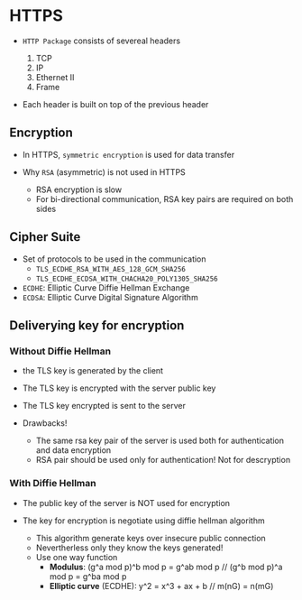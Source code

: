 # HTTPS

- `HTTP Package` consists of severeal headers
  1. TCP
  1. IP
  1. Ethernet II
  1. Frame

- Each header is built on top of the previous header

## Encryption

- In HTTPS, `symmetric encryption` is used for data transfer

- Why `RSA` (asymmetric) is not used in HTTPS
  - RSA encryption is slow
  - For bi-directional communication, RSA key pairs are required on both sides

## Cipher Suite

- Set of protocols to be used in the communication
  - `TLS_ECDHE_RSA_WITH_AES_128_GCM_SHA256`
  - `TLS_ECDHE_ECDSA_WITH_CHACHA20_POLY1305_SHA256`
- `ECDHE`: Elliptic Curve Diffie Hellman Exchange
- `ECDSA`: Elliptic Curve Digital Signature Algorithm

## Deliverying key for encryption

### Without Diffie Hellman

- the TLS key is generated by the client
- The TLS key is encrypted with the server public key
- The TLS key encrypted is sent to the server

- Drawbacks!
  - The same rsa key pair of the server is used both for authentication and data encryption
  - RSA pair should be used only for authentication! Not for descryption

### With Diffie Hellman

- The public key of the server is NOT used for encryption
- The key for encryption is negotiate using diffie hellman algorithm

  - This algorithm generate keys over insecure public connection
  - Nevertherless only they know the keys generated!
  - Use one way function
    - **Modulus**: (g^a mod p)^b mod p = g^ab mod p // (g^b mod p)^a mod p = g^ba mod p
    - **Elliptic curve** (ECDHE): y^2 = x^3 + ax + b // m(nG) = n(mG)
